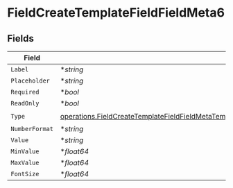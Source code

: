 # FieldCreateTemplateFieldFieldMeta6


## Fields

| Field                                                                                                                                                                                                                          | Type                                                                                                                                                                                                                           | Required                                                                                                                                                                                                                       | Description                                                                                                                                                                                                                    |
| ------------------------------------------------------------------------------------------------------------------------------------------------------------------------------------------------------------------------------ | ------------------------------------------------------------------------------------------------------------------------------------------------------------------------------------------------------------------------------ | ------------------------------------------------------------------------------------------------------------------------------------------------------------------------------------------------------------------------------ | ------------------------------------------------------------------------------------------------------------------------------------------------------------------------------------------------------------------------------ |
| `Label`                                                                                                                                                                                                                        | **string*                                                                                                                                                                                                                      | :heavy_minus_sign:                                                                                                                                                                                                             | N/A                                                                                                                                                                                                                            |
| `Placeholder`                                                                                                                                                                                                                  | **string*                                                                                                                                                                                                                      | :heavy_minus_sign:                                                                                                                                                                                                             | N/A                                                                                                                                                                                                                            |
| `Required`                                                                                                                                                                                                                     | **bool*                                                                                                                                                                                                                        | :heavy_minus_sign:                                                                                                                                                                                                             | N/A                                                                                                                                                                                                                            |
| `ReadOnly`                                                                                                                                                                                                                     | **bool*                                                                                                                                                                                                                        | :heavy_minus_sign:                                                                                                                                                                                                             | N/A                                                                                                                                                                                                                            |
| `Type`                                                                                                                                                                                                                         | [operations.FieldCreateTemplateFieldFieldMetaTemplatesFieldsResponse200ApplicationJSONResponseBodyType](../../models/operations/fieldcreatetemplatefieldfieldmetatemplatesfieldsresponse200applicationjsonresponsebodytype.md) | :heavy_check_mark:                                                                                                                                                                                                             | N/A                                                                                                                                                                                                                            |
| `NumberFormat`                                                                                                                                                                                                                 | **string*                                                                                                                                                                                                                      | :heavy_minus_sign:                                                                                                                                                                                                             | N/A                                                                                                                                                                                                                            |
| `Value`                                                                                                                                                                                                                        | **string*                                                                                                                                                                                                                      | :heavy_minus_sign:                                                                                                                                                                                                             | N/A                                                                                                                                                                                                                            |
| `MinValue`                                                                                                                                                                                                                     | **float64*                                                                                                                                                                                                                     | :heavy_minus_sign:                                                                                                                                                                                                             | N/A                                                                                                                                                                                                                            |
| `MaxValue`                                                                                                                                                                                                                     | **float64*                                                                                                                                                                                                                     | :heavy_minus_sign:                                                                                                                                                                                                             | N/A                                                                                                                                                                                                                            |
| `FontSize`                                                                                                                                                                                                                     | **float64*                                                                                                                                                                                                                     | :heavy_minus_sign:                                                                                                                                                                                                             | N/A                                                                                                                                                                                                                            |